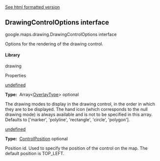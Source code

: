 [See html formatted version](https://huasofoundries.github.io/google-maps-documentation/DrawingControlOptions.html)

DrawingControlOptions interface
-------------------------------

google.maps.drawing.DrawingControlOptions interface

Options for the rendering of the drawing control.

#### Library

drawing

Properties

[undefined](#DrawingControlOptions.drawingModes)

**Type:**  Array<[OverlayType](/maps/documentation/javascript/reference/3.40/drawing#OverlayType)\> optional

The drawing modes to display in the drawing control, in the order in which they are to be displayed. The hand icon (which corresponds to the null drawing mode) is always available and is not to be specified in this array. Defaults to \['marker', 'polyline', 'rectangle', 'circle', 'polygon'\].

[undefined](#DrawingControlOptions.position)

**Type:**  [ControlPosition](/maps/documentation/javascript/reference/3.40/control#ControlPosition) optional

Position id. Used to specify the position of the control on the map. The default position is TOP\_LEFT.
